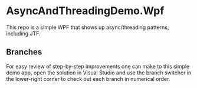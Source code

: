 # AsyncAndThreadingDemo.Wpf

This repo is a simple WPF that shows up async/threading patterns, including JTF.

## Branches

For easy review of step-by-step improvements one can make to this simple demo app,
open the solution in Visual Studio and use the branch switcher in the lower-right corner to
check out each branch in numerical order.

